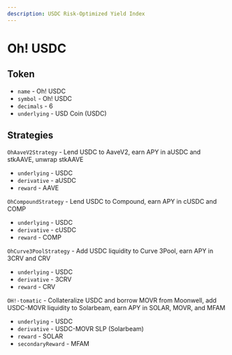 ```yaml
---
description: USDC Risk-Optimized Yield Index
---
```


# Oh! USDC

## Token

* `name` - Oh! USDC
* `symbol` - Oh! USDC
* `decimals` - 6
* `underlying` - USD Coin (USDC)

## Strategies

`OhAaveV2Strategy` - Lend USDC to AaveV2, earn APY in aUSDC and stkAAVE, unwrap stkAAVE

* `underlying` - USDC
* `derivative` - aUSDC
* `reward` - AAVE

`OhCompoundStrategy` - Lend USDC to Compound, earn APY in cUSDC and COMP

* `underlying` - USDC
* `derivative` - cUSDC
* `reward` - COMP

`OhCurve3PoolStrategy` - Add USDC liquidity to Curve 3Pool, earn APY in 3CRV and CRV

* `underlying` - USDC
* `derivative` - 3CRV
* `reward` - CRV

`OH!-tomatic` - Collateralize USDC and borrow MOVR from Moonwell, add USDC-MOVR liquidity to Solarbeam, earn APY in SOLAR, MOVR, and MFAM

* `underlying` - USDC
* `derivative` - USDC-MOVR SLP (Solarbeam)
* `reward` - SOLAR
* `secondaryReward` - MFAM
